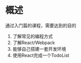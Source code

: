 # 概述

通过入门篇的课程，需要达到的目的

1. 了解常见的编程方式
2. 了解React/Webpack
3. 能够自己搭建一套开发环境
4. 使用React完成一个TodoList





